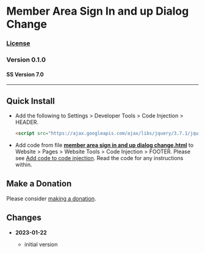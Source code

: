 # Member Area Sign In and up Dialog Change

### [License][1]
    
### Version 0.1.0

#### SS Version 7.0

---

## Quick Install

* Add the following to Settings > Developer Tools > Code Injection > HEADER.
  
  ```html
  <script src="https://ajax.googleapis.com/ajax/libs/jquery/3.7.1/jquery.min.js"></script>
  ```
  
* Add code from file **[member area sign in and up dialog change.html][2]** to
  Website > Pages > Website Tools > Code Injection > FOOTER. Please see [Add
  code to code injection][4]. Read the code for any instructions within.

## Make a Donation

Please consider [making a donation][3].

## Changes

<!-- * **2022-12-06**
  * add parameter for CSS customization
  * fix for changes SS made that broke the code
  * bumped version to 0.2.0
  -->
* **2023-01-22**

  * initial version

[1]: https://github.com/tomsWebConsulting/twcsl/blob/main/LICENSE.txt#L1
[2]: member%20area%20sign%20in%20and%20up%20dialog%20change.html#L1
[3]: https://github.com/tomsWebConsulting/twcsl#make-a-donation
[4]: https://support.squarespace.com/hc/en-us/articles/205815908-Using-code-injection#toc-add-code-to-code-injection
